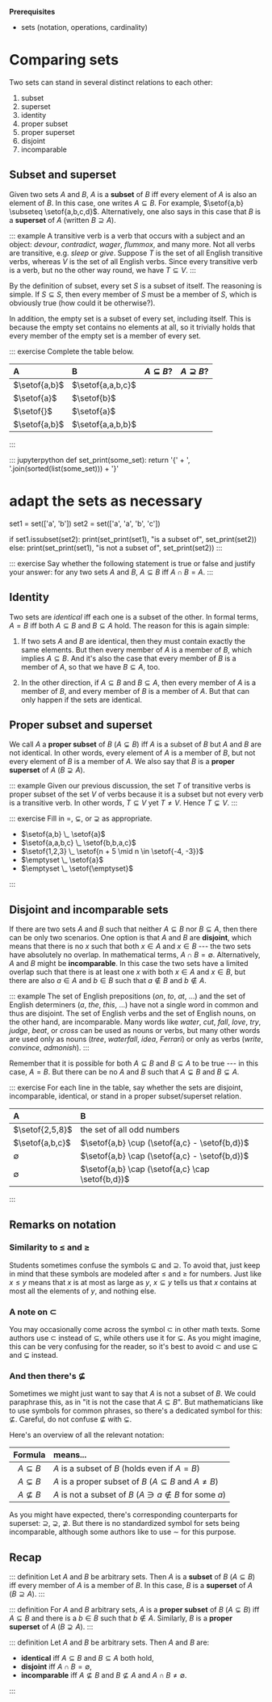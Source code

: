 **Prerequisites**

- sets (notation, operations, cardinality)

# Comparing sets

Two sets can stand in several distinct relations to each other:

1. subset
1. superset
1. identity
1. proper subset
1. proper superset
1. disjoint
1. incomparable


## Subset and superset

Given two sets $A$ and $B$, $A$ is a **subset** of $B$ iff every element of $A$ is also an element of $B$.
In this case, one writes $A \subseteq B$.
For example, $\setof{a,b} \subseteq \setof{a,b,c,d}$.
Alternatively, one also says in this case that $B$ is a **superset** of $A$ (written $B \supseteq A$).

::: example
A transitive verb is a verb that occurs with a subject and an object: *devour*, *contradict*, *wager*, *flummox*, and many more.
Not all verbs are transitive, e.g. *sleep* or *give*. 
Suppose $T$ is the set of all English transitive verbs, whereas $V$ is the set of all English verbs.
Since every transitive verb is a verb, but no the other way round, we have $T \subseteq V$.
:::

By the definition of subset, every set $S$ is a subset of itself.
The reasoning is simple.
If $S \subseteq S$, then every member of $S$ must be a member of $S$, which is obviously true (how could it be otherwise?).

In addition, the empty set is a subset of every set, including itself.
This is because the empty set contains no elements at all, so it trivially holds that every member of the empty set is a member of every set.

::: exercise
Complete the table below.

| A             | B                 | $A \subseteq B$? | $A \supseteq B$? | 
| :--           | :--               | :--              | :--              | 
| $\setof{a,b}$ | $\setof{a,a,b,c}$ |                  |                  | 
| $\setof{a}$   | $\setof{b}$       |                  |                  | 
| $\setof{}$    | $\setof{a}$       |                  |                  | 
| $\setof{a,b}$ | $\setof{a,a,b,b}$ |                  |                  | 

:::


::: jupyterpython
def set_print(some_set):
    return '{' + ', '.join(sorted(list(some_set))) + '}'

# adapt the sets as necessary
set1 = set(['a', 'b'])
set2 = set(['a', 'a', 'b', 'c'])

if set1.issubset(set2):
    print(set_print(set1), "is a subset of", set_print(set2))
else:
    print(set_print(set1), "is not a subset of", set_print(set2))
:::

::: exercise
Say whether the following statement is true or false and justify your answer:
for any two sets $A$ and $B$, $A \subseteq B$ iff $A \cap B = A$.
:::

## Identity

Two sets are *identical* iff each one is a subset of the other.
In formal terms, $A = B$ iff both $A \subseteq B$ and $B \subseteq A$ hold.
The reason for this is again simple:

1.  If two sets $A$ and $B$ are identical, then they must contain exactly the same elements.
    But then every member of $A$ is a member of $B$, which implies $A \subseteq B$.
    And it's also the case that every member of $B$ is a member of $A$, so that we have $B \subseteq A$, too.

1.  In the other direction, if $A \subseteq B$ and $B \subseteq A$, then every member of $A$ is a member of $B$, and every member of $B$ is a member of $A$.
    But that can only happen if the sets are identical.


## Proper subset and superset

We call $A$ a **proper subset** of $B$ ($A \subsetneq B$) iff $A$ is a subset of $B$ but $A$ and $B$ are not identical.
In other words, every element of $A$ is a member of $B$, but not every element of $B$ is a member of $A$.
We also say that $B$ is a **proper superset** of $A$ ($B \supsetneq A$).

::: example
Given our previous discussion, the set $T$ of transitive verbs is proper subset of the set $V$ of verbs because it is a subset but not every verb is a transitive verb.
In other words, $T \subseteq V$ yet $T \neq V$.
Hence $T \subsetneq V$.
:::

::: exercise
Fill in $=$, $\subsetneq$, or $\supsetneq$ as appropriate.


- $\setof{a,b} \_ \setof{a}$
- $\setof{a,a,b,c} \_ \setof{b,b,a,c}$
- $\setof{1,2,3} \_ \setof{n + 5 \mid n \in \setof{-4, -3}}$
- $\emptyset \_ \setof{a}$
- $\emptyset \_ \setof{\emptyset}$

:::

## Disjoint and incomparable sets

If there are two sets $A$ and $B$ such that neither $A \subseteq B$ nor $B \subseteq A$, then there can be only two scenarios.
One option is that $A$ and $B$ are **disjoint**, which means that there is no $x$ such that both $x \in A$ and $x \in B$ --- the two sets have absolutely no overlap.
In mathematical terms, $A \cap B = \emptyset$.
Alternatively, $A$ and $B$ might be **incomparable**.
In this case the two sets have a limited overlap such that there is at least one $x$ with both $x \in A$ and $x \in B$, but there are also $a \in A$ and $b \in B$ such that $a \notin B$ and $b \notin A$.

::: example
The set of English prepositions (*on*, *to*, *at*, ...) and the set of English determiners (*a*, *the*, *this*, ...) have not a single word in common and thus are disjoint.
The set of English verbs and the set of English nouns, on the other hand, are incomparable.
Many words like *water*, *cut*, *fall*, *love*, *try*, *judge*, *beat*, or *cross* can be used as nouns or verbs, but many other words are used only as nouns (*tree*, *waterfall*, *idea*, *Ferrari*) or only as verbs (*write*, *convince*, *admonish*).
:::

Remember that it is possible for both $A \subseteq B$ and $B \subseteq A$ to be true --- in this case, $A = B$.
But there can be no $A$ and $B$ such that $A \subsetneq B$ and $B \subsetneq A$.

::: exercise
For each line in the table, say whether the sets are disjoint, incomparable, identical, or stand in a proper subset/superset relation.

| A               | B                                                 | 
| :--             | :--                                               | 
| $\setof{2,5,8}$ | the set of all odd numbers                        | 
| $\setof{a,b,c}$ | $\setof{a,b} \cup (\setof{a,c} - \setof{b,d})$    | 
| $\emptyset$     | $\setof{a,b} \cap (\setof{a,c} - \setof{b,d})$    | 
| $\emptyset$     | $\setof{a,b} \cap (\setof{a,c} \cap \setof{b,d})$ | 
   
:::

## Remarks on notation

### Similarity to $\leq$ and $\geq$

Students sometimes confuse the symbols $\subseteq$ and $\supseteq$.
To avoid that, just keep in mind that these symbols are modeled after $\leq$ and $\geq$ for numbers.
Just like $x \leq y$ means that $x$ is at most as large as $y$, $x \subseteq y$ tells us that $x$ contains at most all the elements of $y$, and nothing else.

### A note on $\subset$

You may occasionally come across the symbol $\subset$ in other math texts.
Some authors use $\subset$ instead of $\subseteq$, while others use it for $\subsetneq$.
As you might imagine, this can be very confusing for the reader, so it's best to avoid $\subset$ and use $\subseteq$ and $\subsetneq$ instead.

### And then there's $\not\subseteq$

Sometimes we might just want to say that $A$ is not a subset of $B$.
We could paraphrase this, as in "it is not the case that $A \subseteq B$".
But mathematicians like to use symbols for common phrases, so there's a dedicated symbol for this: $\not\subseteq$.
Careful, do not confuse $\not\subseteq$ with $\subsetneq$.

Here's an overview of all the relevant notation:

| **Formula**         | **means...**                                                                 |
| :-:                 | :--                                                                          |
| $A \subseteq B$     | $A$ is a subset of $B$ (holds even if $A = B$)                               |
| $A \subsetneq B$    | $A$ is a proper subset of $B$ ($A \subseteq B$ and $A \neq B$)               |
| $A \not\subseteq B$ | $A$ is not a subset of $B$ ($A \ni a \notin B$ for some $a$) |

As you might have expected, there's corresponding counterparts for superset: $\supseteq$, $\supsetneq$, $\not\supseteq$.
But there is no standardized symbol for sets being incomparable, although some authors like to use $\sim$ for this purpose.

## Recap

::: definition
Let $A$ and $B$ be arbitrary sets.
Then $A$ is a **subset** of $B$ ($A \subseteq B$) iff every member of $A$ is a member of $B$.
In this case, $B$ is a **superset** of $A$ ($B \supseteq A$).
:::

::: definition
For $A$ and $B$ arbitrary sets, $A$ is a **proper subset** of $B$ ($A \subsetneq B$) iff $A \subseteq B$ and there is a $b \in B$ such that $b \notin A$.
Similarly, $B$ is a **proper superset** of $A$ ($B \supsetneq A$).
:::

::: definition
Let $A$ and $B$ be arbitrary sets.
Then $A$ and $B$ are:


- **identical** iff $A \subseteq B$ and $B \subseteq A$ both hold,
- **disjoint** iff $A \cap B = \emptyset$,
- **incomparable** iff $A \not\subseteq B$ and $B \not\subseteq A$ and $A \cap B \neq \emptyset$.

:::
